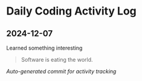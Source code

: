 # Daily Coding Activity Log

## 2024-12-07

Learned something interesting

> Software is eating the world.

*Auto-generated commit for activity tracking*
